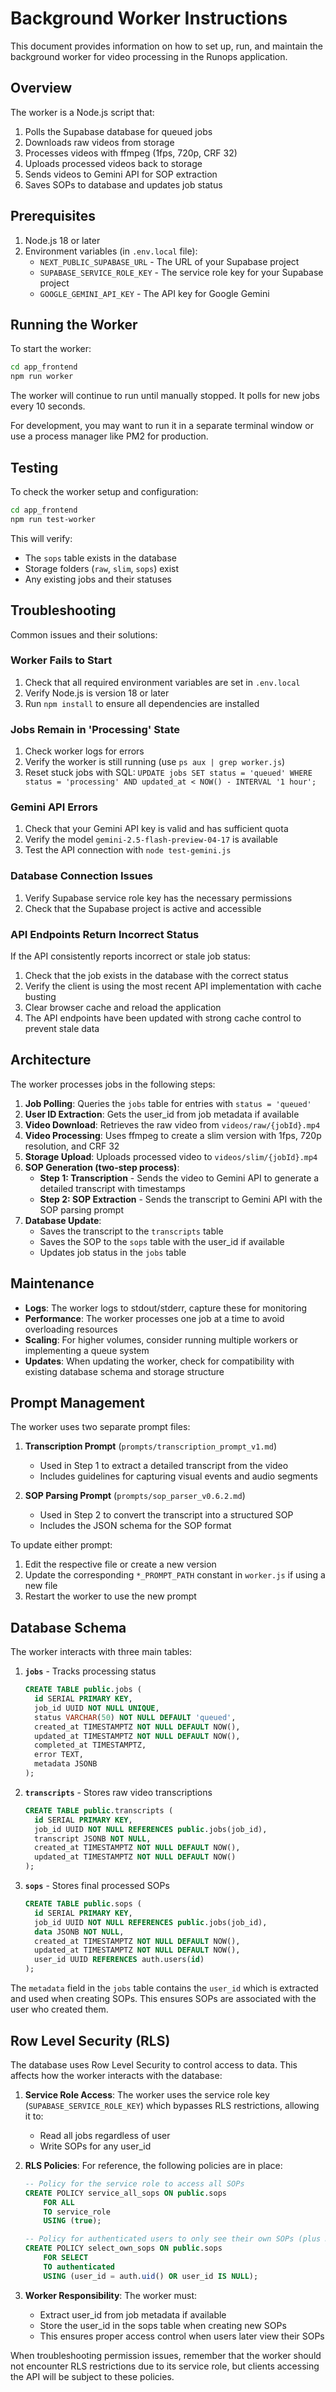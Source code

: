 # Background Worker Instructions

This document provides information on how to set up, run, and maintain the background worker for video processing in the Runops application.

## Overview

The worker is a Node.js script that:

1. Polls the Supabase database for queued jobs
2. Downloads raw videos from storage
3. Processes videos with ffmpeg (1fps, 720p, CRF 32)
4. Uploads processed videos back to storage
5. Sends videos to Gemini API for SOP extraction
6. Saves SOPs to database and updates job status

## Prerequisites

1. Node.js 18 or later
2. Environment variables (in `.env.local` file):
   - `NEXT_PUBLIC_SUPABASE_URL` - The URL of your Supabase project
   - `SUPABASE_SERVICE_ROLE_KEY` - The service role key for your Supabase project
   - `GOOGLE_GEMINI_API_KEY` - The API key for Google Gemini

## Running the Worker

To start the worker:

```bash
cd app_frontend
npm run worker
```

The worker will continue to run until manually stopped. It polls for new jobs every 10 seconds.

For development, you may want to run it in a separate terminal window or use a process manager like PM2 for production.

## Testing

To check the worker setup and configuration:

```bash
cd app_frontend
npm run test-worker
```

This will verify:
- The `sops` table exists in the database
- Storage folders (`raw`, `slim`, `sops`) exist
- Any existing jobs and their statuses

## Troubleshooting

Common issues and their solutions:

### Worker Fails to Start

1. Check that all required environment variables are set in `.env.local`
2. Verify Node.js is version 18 or later
3. Run `npm install` to ensure all dependencies are installed

### Jobs Remain in 'Processing' State

1. Check worker logs for errors
2. Verify the worker is still running (use `ps aux | grep worker.js`)
3. Reset stuck jobs with SQL: `UPDATE jobs SET status = 'queued' WHERE status = 'processing' AND updated_at < NOW() - INTERVAL '1 hour';`

### Gemini API Errors

1. Check that your Gemini API key is valid and has sufficient quota
2. Verify the model `gemini-2.5-flash-preview-04-17` is available
3. Test the API connection with `node test-gemini.js`

### Database Connection Issues

1. Verify Supabase service role key has the necessary permissions
2. Check that the Supabase project is active and accessible

### API Endpoints Return Incorrect Status

If the API consistently reports incorrect or stale job status:

1. Check that the job exists in the database with the correct status
2. Verify the client is using the most recent API implementation with cache busting
3. Clear browser cache and reload the application
4. The API endpoints have been updated with strong cache control to prevent stale data

## Architecture

The worker processes jobs in the following steps:

1. **Job Polling**: Queries the `jobs` table for entries with `status = 'queued'`
2. **User ID Extraction**: Gets the user_id from job metadata if available
3. **Video Download**: Retrieves the raw video from `videos/raw/{jobId}.mp4`
4. **Video Processing**: Uses ffmpeg to create a slim version with 1fps, 720p resolution, and CRF 32
5. **Storage Upload**: Uploads processed video to `videos/slim/{jobId}.mp4`
6. **SOP Generation (two-step process)**:
   - **Step 1: Transcription** - Sends the video to Gemini API to generate a detailed transcript with timestamps
   - **Step 2: SOP Extraction** - Sends the transcript to Gemini API with the SOP parsing prompt
7. **Database Update**: 
   - Saves the transcript to the `transcripts` table
   - Saves the SOP to the `sops` table with the user_id if available
   - Updates job status in the `jobs` table

## Maintenance

- **Logs**: The worker logs to stdout/stderr, capture these for monitoring
- **Performance**: The worker processes one job at a time to avoid overloading resources
- **Scaling**: For higher volumes, consider running multiple workers or implementing a queue system
- **Updates**: When updating the worker, check for compatibility with existing database schema and storage structure

## Prompt Management

The worker uses two separate prompt files:

1. **Transcription Prompt** (`prompts/transcription_prompt_v1.md`)
   - Used in Step 1 to extract a detailed transcript from the video
   - Includes guidelines for capturing visual events and audio segments

2. **SOP Parsing Prompt** (`prompts/sop_parser_v0.6.2.md`)
   - Used in Step 2 to convert the transcript into a structured SOP
   - Includes the JSON schema for the SOP format

To update either prompt:

1. Edit the respective file or create a new version
2. Update the corresponding `*_PROMPT_PATH` constant in `worker.js` if using a new file
3. Restart the worker to use the new prompt

## Database Schema

The worker interacts with three main tables:

1. **`jobs`** - Tracks processing status
   ```sql
   CREATE TABLE public.jobs (
     id SERIAL PRIMARY KEY,
     job_id UUID NOT NULL UNIQUE,
     status VARCHAR(50) NOT NULL DEFAULT 'queued',
     created_at TIMESTAMPTZ NOT NULL DEFAULT NOW(),
     updated_at TIMESTAMPTZ NOT NULL DEFAULT NOW(),
     completed_at TIMESTAMPTZ,
     error TEXT,
     metadata JSONB
   );
   ```

2. **`transcripts`** - Stores raw video transcriptions
   ```sql
   CREATE TABLE public.transcripts (
     id SERIAL PRIMARY KEY,
     job_id UUID NOT NULL REFERENCES public.jobs(job_id),
     transcript JSONB NOT NULL,
     created_at TIMESTAMPTZ NOT NULL DEFAULT NOW(),
     updated_at TIMESTAMPTZ NOT NULL DEFAULT NOW()
   );
   ```

3. **`sops`** - Stores final processed SOPs
   ```sql
   CREATE TABLE public.sops (
     id SERIAL PRIMARY KEY,
     job_id UUID NOT NULL REFERENCES public.jobs(job_id),
     data JSONB NOT NULL,
     created_at TIMESTAMPTZ NOT NULL DEFAULT NOW(),
     updated_at TIMESTAMPTZ NOT NULL DEFAULT NOW(),
     user_id UUID REFERENCES auth.users(id)
   );
   ```

The `metadata` field in the `jobs` table contains the `user_id` which is extracted and used when creating SOPs. This ensures SOPs are associated with the user who created them.

## Row Level Security (RLS)

The database uses Row Level Security to control access to data. This affects how the worker interacts with the database:

1. **Service Role Access**: The worker uses the service role key (`SUPABASE_SERVICE_ROLE_KEY`) which bypasses RLS restrictions, allowing it to:
   - Read all jobs regardless of user
   - Write SOPs for any user_id

2. **RLS Policies**: For reference, the following policies are in place:
   ```sql
   -- Policy for the service role to access all SOPs
   CREATE POLICY service_all_sops ON public.sops
       FOR ALL
       TO service_role
       USING (true);
   
   -- Policy for authenticated users to only see their own SOPs (plus NULL user_id SOPs)
   CREATE POLICY select_own_sops ON public.sops
       FOR SELECT
       TO authenticated
       USING (user_id = auth.uid() OR user_id IS NULL);
   ```

3. **Worker Responsibility**: The worker must:
   - Extract user_id from job metadata if available
   - Store the user_id in the sops table when creating new SOPs
   - This ensures proper access control when users later view their SOPs

When troubleshooting permission issues, remember that the worker should not encounter RLS restrictions due to its service role, but clients accessing the API will be subject to these policies. 